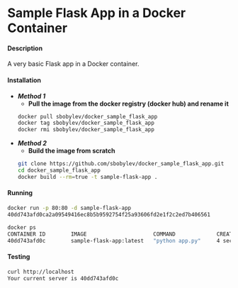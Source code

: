 # Sample Flask App in a Docker Container

#### Description ####

A very basic Flask app in a Docker container. 

#### Installation ####

* ***Method 1***
  *  **Pull the image from the docker registry (docker hub) and rename it**
  ```bash
  docker pull sbobylev/docker_sample_flask_app
  docker tag sbobylev/docker_sample_flask_app
  docker rmi sbobylev/docker_sample_flask_app
  ```
* ***Method 2*** 
  * **Build the image from scratch**
  ```bash
  git clone https://github.com/sbobylev/docker_sample_flask_app.git
  cd docker_sample_flask_app
  docker build --rm=true -t sample-flask-app .
  ```

#### Running ####

```bash
docker run -p 80:80 -d sample-flask-app
40dd743afd0ca2a09549416ec8b5b9592754f25a93606fd2e1f2c2ed7b406561

docker ps
CONTAINER ID        IMAGE                     COMMAND             CREATED             STATUS              PORTS                NAMES
40dd743afd0c        sample-flask-app:latest   "python app.py"     4 seconds ago       Up 3 seconds        0.0.0.0:80->80/tcp   jolly_wilson
```

#### Testing ####

```bash
curl http://localhost
Your current server is 40dd743afd0c
```
